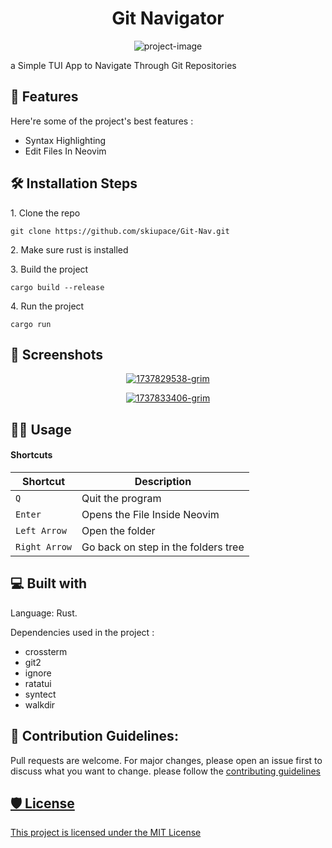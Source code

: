 <h1 align="center" id="title">Git Navigator</h1>

<p align="center"><img src="https://socialify.git.ci/skiupace/GitNav/image?description=1&amp;font=KoHo&amp;forks=1&amp;issues=1&amp;language=1&amp;name=1&amp;owner=1&amp;pattern=Charlie+Brown&amp;stargazers=1&amp;theme=Dark" alt="project-image"></p>

<p id="description">a Simple TUI App to Navigate Through Git Repositories</p>

  
<h2>🧐 Features</h2>

Here're some of the project's best features :
*   Syntax Highlighting
*   Edit Files In Neovim

<h2>🛠️ Installation Steps</h2>

<p>1. Clone the repo</p>

```
git clone https://github.com/skiupace/Git-Nav.git
```

<p>2. Make sure rust is installed</p>

<p>3. Build the project</p>

```
cargo build --release
```

<p>4. Run the project</p>

```
cargo run
```


<h2>📸 Screenshots</h2>
<!-- for pypi only -->
<div style="text-align: center;">
   <p align="center"> <a href="https://ibb.co/0rqCSGV"><img src="https://i.ibb.co/Yh2cMLT/1737829538-grim.png" alt="1737829538-grim" border="0"></a> </p>
<p align="center"> <a href="https://ibb.co/s1MD3rJ"><img src="https://i.ibb.co/T0Fnh5q/1737833406-grim.png" alt="1737833406-grim" border="0"></a> </p>
</div>

## 👨‍💻 Usage

#### Shortcuts

| Shortcut | Description                                                                                                          |
| --------- | -------------------------------------------------------------------------------------------------------------------- |
| `Q`     | Quit the program                          |
| `Enter`     | Opens the File Inside Neovim                          |
| `Left Arrow`    | Open the folder |
| `Right Arrow`    | Go back on step in the folders tree |

  
<h2>💻 Built with</h2>
<p>Language: Rust.</p>

Dependencies used in the project :
*   crossterm
*   git2
*   ignore
*   ratatui
*   syntect
*   walkdir


<h2>🍰 Contribution Guidelines:</h2>
Pull requests are welcome. For major changes, please open an issue first to discuss what you want to change.
please follow the <a href="https://github.com/skiupace/GitNav/blob/main/CONTRIBUTING.md">contributing guidelines


<h2>🛡️ License</h2>

This project is licensed under the MIT License
